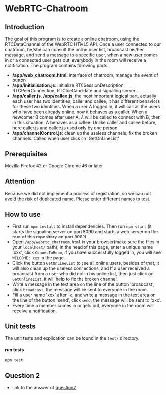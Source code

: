 # WebRTC-Chatroom

## Introduction
The goal of this program is to create a online chatroom, using the RTCDataChannel of the WebRTC HTML5 API. Once a user connected to our chatroom, he/she can consult the online user list, broadcast his/her message, and send a message to a specific user, when a new user comes in or a connected user gets out, everybody in the room will receive a notification. The program contains following parts.
- **/app/web_chatroom.html**: interface of chatroom, manage the event of button
- **/app/initialisation.js**: initialize RTCSessionDescription, RTCPeerConnection, RTCIceCandidate and signaling server
- **/app/caller.js**, **/app/callee.js**: the most important logical part, actually each user has two identities, caller and callee, it has different behaviors for these two identities. When a user A logged in, it will call all the users who have been already online, now it behaves as a caller. When a newcomer B comes after user A, A will be called to connect with B, then in this situation, A behaves as a callee. Unlike caller and callee before, here caller.js and callee.js used only by one person.
- **/app/channelControl.js**: clean up the useless channels, fix the broken channels. Called when user click on 'GetOnLineList'



## Prerequisites
Mozilla Firefox 42 or Google Chrome 46 or later

## Attention
Because we did not implement a process of registration, so we can not avoid the risk of duplicated name. Please enter different names to test.

## How to use
- First run `npm install` to install dependencies. Then run `npm start` (it starts the signaling server on port 8090 and starts a web server on the root of this repository on port 8089).
- Open `/app/webrtc_chatroom.html` in your browser(make sure the files in your `localhost/` path), in the head of this page, enter a unique name 'xxx', click `ConnecToRoom`, if you have successfully logged in, you will see `WELCOME: xxx` in the page.
- Click the button `GetOnLineList` to see all online users, besides of that, it will also clean up the useless connections, and If a user received a broadcast from a user who did not in his online list, then just click on `GetOnlineList`, it will help to fix the broken channel.
- Write a message in the text area on the line of the button 'broadcast', click `broadcast`, the message will be sent to everyone in the room.
- Fill a user name 'xxx' after `To`, and write a message in the text area on the line of the button 'send', click `send`, the message will be sent to 'xxx'.
- Every time a member comes in or gets out, everyone in the room will receive a notification.

## Unit tests

The unit tests and explication can be found in the `test/` directory.


#### run tests

    npm test

## Question 2
- link to the answer of [question2](Q2.md)
